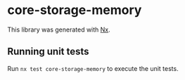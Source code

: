 # core-storage-memory

This library was generated with [Nx](https://nx.dev).

## Running unit tests

Run `nx test core-storage-memory` to execute the unit tests.
